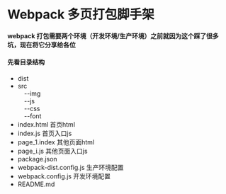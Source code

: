 # Webpack 多页打包脚手架
#### webpack 打包需要两个环境（开发环境/生产环境）之前就因为这个踩了很多坑，现在将它分享给各位
#### 先看目录结构
 
* dist<br/>
* src<br/>
&#8194;&#8194;--img<br/>
&#8194;&#8194;--js<br/>
&#8194;&#8194;--css<br/>
&#8194;&#8194;--font<br/>
* index.html 首页html<br/>
* index.js 首页入口js<br/>
* page_1.index 其他页面html<br/>
* page_i.js 其他页面入口js<br/>
* package.json<br/>
* webpack-dist.config.js 生产环境配置<br/>
* webpack.config.js 开发环境配置<br/>
* README.md<br/>
    
